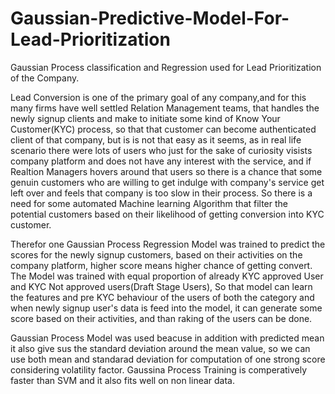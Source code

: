 # Gaussian-Predictive-Model-For-Lead-Prioritization
Gaussian Process classification and Regression used for Lead Prioritization of the Company.

Lead Conversion is one of the primary goal of any company,and for this many firms have well settled Relation Management teams, that handles the newly signup clients and make to initiate some kind of Know Your Customer(KYC) process, so that that customer can become authenticated client of that company, but is is not that easy as it seems, as in real life scenario there were lots of users who just for the sake of curiosity visists company platform and does not have any interest with the service, and if Realtion Managers hovers around that users so there is a chance that some genuin customers who are willing to get indulge with company's service get left over and feels that company is too slow in their process. So there is a need for some automated Machine learning Algorithm that filter the potential customers based on their likelihood of getting conversion into KYC customer.

Therefor one Gaussian Process Regression Model was trained to predict the scores for the newly signup customers, based on their activities on the company platform, higher score means higher chance of getting convert. The Model was trained with equal proportion of already KYC approved User and KYC Not approved users(Draft Stage Users), So that model can learn the features and pre KYC behaviour of the users of both the category and when newly signup user's data is feed into the model, it can generate some score based on their activities, and than raking of the users can be done.

Gaussian Process Model was used beacuse in addition with predicted mean it also give sus the standard deviation around the mean value, so we can use both mean and standarad deviation for computation of one strong score considering volatility factor. Gaussina Process Training is comperatively faster than SVM and it also fits well on non linear data.
